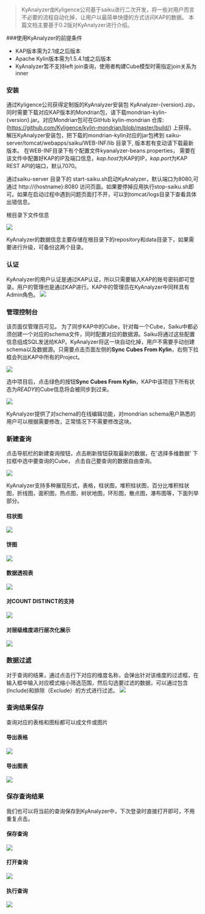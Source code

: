 > KyAnalyzer由Kyligence公司基于saiku进行二次开发，将一些对用户而言不必要的流程自动化掉，让用户以最简单快捷的方式访问KAP的数据。
> 本篇文档主要基于0.2版对KyAnalyzer进行介绍。
>

###使用KyAnalyzer的前提条件
* KAP版本需为2.1或之后版本
* Apache Kylin版本需为1.5.4.1或之后版本
* KyAnalyzer暂不支持left join查询，使用者构建Cube模型时需指定join关系为inner

### 安装
通过Kyligence公司获得定制版的KyAnalyzer安装包 KyAnalyzer-{version}.zip，同时需要下载对应KAP版本的Mondrian包，请下载mondrian-kylin-{version}.jar。对应Mondrian包可在GitHub kylin-mondrian 仓库: (https://github.com/Kyligence/kylin-mondrian/blob/master/build/) 上获得。
解压KyAnalyzer安装包，把下载的mondrian-kylin对应的jar包拷到 saiku-server/tomcat/webapps/saiku/WEB-INF/lib 目录下, 版本若有变动请下载最新版本。
在WEB-INF目录下有个配置文件kyanalyzer-beans.properties， 需要在该文件中配置好KAP的IP及端口信息，*kap.host*为KAP的IP，*kap.port*为KAP REST API的端口，默认7070。

通过saiku-server 目录下的 start-saiku.sh启动KyAnalyzer，默认端口为8080,可通过 http://{hostname}:8080 访问页面。如果要停掉应用执行stop-saiku.sh即可。如果在启动过程中遇到问题页面打不开，可以到tomcat/logs目录下查看具体出错信息。


根目录下文件信息

![](images/server_dir.png)


KyAnalyzer的数据信息主要存储在根目录下的repository和data目录下，如果需要进行升级，可备份这两个目录。

### 认证
KyAnalyzer的用户认证是通过KAP认证，所以只需要输入KAP的账号密码即可登录。用户的管理也是通过KAP进行。KAP中的管理员在KyAnalyzer中同样具有Admin角色。
![](images/analyzer_login.png)

### 管理控制台
该页面仅管理员可见。
为了同步KAP中的Cube，针对每一个Cube，Saiku中都必须创建一个对应的schema文件，同时配置对应的数据源。Saiku将通过这些配置信息组成SQL发送给KAP。KyAnalyzer将这一块自动化掉，用户不需要手动创建schema以及数据源。只需要点击页面左侧的**Sync Cubes From Kylin**，右侧下拉框会列出KAP中所有的Project。

![](images/admin_sync.png)

选中项目后，点击绿色的按钮**Sync Cubes From Kylin**，KAP中该项目下所有状态为*READY*的Cube信息将会被同步到过来。

![](images/sync_done_tip.png)

KyAnalyzer提供了对schema的在线编辑功能，对mondrian schema用户熟悉的用户可以根据需要修改，正常情况下不需要修改这块。

### 新建查询
点击导航栏的新建查询按钮，点击刷新按钮获取最新的数据，在'选择多维数据' 下拉框中选中要查询的Cube， 点击自己要查询的数据自由查询。

![](images/cube_refresh.png)

KyAnalyzer支持多种展现形式，表格，柱状图，堆积柱状图，百分比堆积柱状图，折线图，面积图，热点图，树状地图，环形图，散点图，瀑布图等，下面列举部分。

#### 柱状图
![](images/bar_chart.png)

#### 饼图
![](images/pie_chart.png)

#### 数据透视表
![](images/pivotal_table.png)

#### 对COUNT DISTINCT的支持
![](images/count_distinct.png)

#### 对层级维度进行层次化展示
![](images/hierarchy_table.png)


### 数据过滤
对于查询的结果，通过点击行下对应的维度名称，会弹出针对该维度的过滤框，在输入框中输入对应模式缩小筛选范围，然后勾选要过滤的数据，可以通过包含(Include)和排除（Exclude）的方式进行过滤。
![](images/filter.png)

### 查询结果保存
查询对应的表格和图标都可以成文件或图片

#### 导出表格
![](images/export_table.png)

#### 导出图表
![](images/export_image.png)

### 保存查询结果
我们也可以将当前的查询保存到KyAnalyzer中，下次登录时直接打开即可，不用重复点击。

#### 保存查询
![](images/save_query.png)

#### 打开查询
![](images/open_query.png)

#### 执行查询
![](images/execute_query.png)






